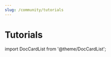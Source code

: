 ```yaml
---
slug: /community/tutorials
---
```


# Tutorials
import DocCardList from '@theme/DocCardList';

<DocCardList />